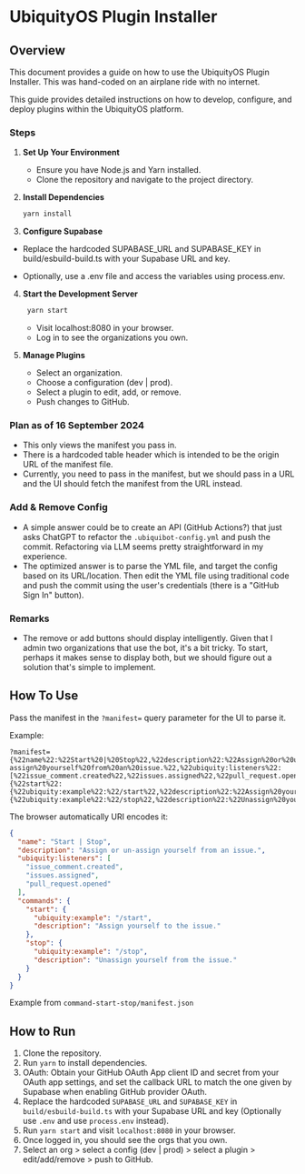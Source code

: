 # UbiquityOS Plugin Installer

## Overview

This document provides a guide on how to use the UbiquityOS Plugin Installer. This was hand-coded on an airplane ride with no internet.

This guide provides detailed instructions on how to develop, configure, and deploy plugins within the UbiquityOS platform.

### Steps

1. **Set Up Your Environment**

   - Ensure you have Node.js and Yarn installed.
   - Clone the repository and navigate to the project directory.

2. **Install Dependencies**
   ```sh
   yarn install
   ```
3. **Configure Supabase**

- Replace the hardcoded SUPABASE_URL and SUPABASE_KEY in build/esbuild-build.ts with your Supabase URL and key.

- Optionally, use a .env file and access the variables using process.env.

4. **Start the Development Server**

   ```sh
    yarn start
   ```

   - Visit localhost:8080 in your browser.
   - Log in to see the organizations you own.

5. **Manage Plugins**
   - Select an organization.
   - Choose a configuration (dev | prod).
   - Select a plugin to edit, add, or remove.
   - Push changes to GitHub.

### Plan as of 16 September 2024

- This only views the manifest you pass in.
- There is a hardcoded table header which is intended to be the origin URL of the manifest file.
- Currently, you need to pass in the manifest, but we should pass in a URL and the UI should fetch the manifest from the URL instead.

### Add & Remove Config

- A simple answer could be to create an API (GitHub Actions?) that just asks ChatGPT to refactor the `.ubiquibot-config.yml` and push the commit. Refactoring via LLM seems pretty straightforward in my experience.
- The optimized answer is to parse the YML file, and target the config based on its URL/location. Then edit the YML file using traditional code and push the commit using the user's credentials (there is a "GitHub Sign In" button).

### Remarks

- The remove or add buttons should display intelligently. Given that I admin two organizations that use the bot, it's a bit tricky. To start, perhaps it makes sense to display both, but we should figure out a solution that's simple to implement.

## How To Use

Pass the manifest in the `?manifest=` query parameter for the UI to parse it.

Example:

```
?manifest={%22name%22:%22Start%20|%20Stop%22,%22description%22:%22Assign%20or%20un-assign%20yourself%20from%20an%20issue.%22,%22ubiquity:listeners%22:[%22issue_comment.created%22,%22issues.assigned%22,%22pull_request.opened%22%20],%22commands%22:{%22start%22:{%22ubiquity:example%22:%22/start%22,%22description%22:%22Assign%20yourself%20to%20the%20issue.%22},%22stop%22:{%22ubiquity:example%22:%22/stop%22,%22description%22:%22Unassign%20yourself%20from%20the%20issue.%22}}}
```

The browser automatically URI encodes it:

```json
{
  "name": "Start | Stop",
  "description": "Assign or un-assign yourself from an issue.",
  "ubiquity:listeners": [
    "issue_comment.created",
    "issues.assigned",
    "pull_request.opened"
  ],
  "commands": {
    "start": {
      "ubiquity:example": "/start",
      "description": "Assign yourself to the issue."
    },
    "stop": {
      "ubiquity:example": "/stop",
      "description": "Unassign yourself from the issue."
    }
  }
}
```

Example from `command-start-stop/manifest.json`

## How to Run

1. Clone the repository.
2. Run `yarn` to install dependencies.
3. OAuth: Obtain your GitHub OAuth App client ID and secret from your OAuth app settings, and set the callback URL to match the one given by Supabase when enabling GitHub provider OAuth.
4. Replace the hardcoded `SUPABASE_URL` and `SUPABASE_KEY` in `build/esbuild-build.ts` with your Supabase URL and key (Optionally use `.env` and use `process.env` instead).
5. Run `yarn start` and visit `localhost:8080` in your browser.
6. Once logged in, you should see the orgs that you own.
7. Select an org > select a config (dev | prod) > select a plugin > edit/add/remove > push to GitHub.
